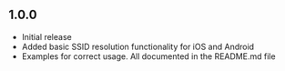 ## 1.0.0

* Initial release
* Added basic SSID resolution functionality for iOS and Android
* Examples for correct usage. All documented in the README.md file
